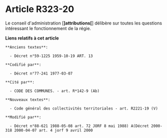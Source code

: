 # Article R323-20

Le conseil d'administration [**]attributions[**] délibère sur toutes les questions intéressant le fonctionnement de la régie.

**Liens relatifs à cet article**

	**Anciens textes**:

	  - Décret n°59-1225 1959-10-19 ART. 13

	**Codifié par**:

	  - Décret n°77-241 1977-03-07

	**Cité par**:

	  - CODE DES COMMUNES. - art. R*142-9 (Ab)

	**Nouveaux textes**:

	  - Code général des collectivités territoriales - art. R2221-19 (V)

	**Modifié par**:

	  - Décret n°88-621 1988-05-08 art. 72 JORF 8 mai 1988) A(Décret 2000-318 2000-04-07 art. 4 jorf 9 avril 2000
